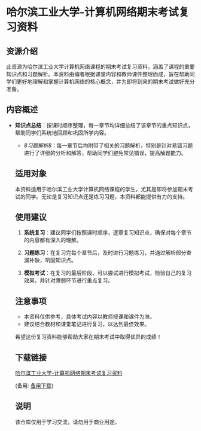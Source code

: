 # 哈尔滨工业大学-计算机网络期末考试复习资料

## 资源介绍

此资源为哈尔滨工业大学计算机网络课程的期末考试复习资料，涵盖了课程的重要知识点和习题解析。本资料由编者根据课堂内容和教师课件整理而成，旨在帮助同学们更好地理解和掌握计算机网络的核心概念，并为即将到来的期末考试做好充分准备。

## 内容概述

- **知识点总结**：按课时顺序整理，每一章节均详细总结了该章节的重点知识点，帮助同学们系统地回顾和巩固所学内容。

  - *8习题解析8*：每一章节后均附带了相关的习题解析，特别是针对易错习题进行了详细的分析和解答，帮助同学们避免常见错误，提高解题能力。

  ## 适用对象

  本资料适用于哈尔滨工业大学计算机网络课程的学生，尤其是即将参加期末考试的同学。无论是复习知识点还是练习习题，本资料都能提供有力的支持。

  ## 使用建议

  1. **系统复习**：建议同学们按照课时顺序，逐章复习知识点，确保对每个章节的内容都有深入的理解。

    2. **习题练习**：在复习完每个章节后，及时进行习题练习，并通过解析部分查漏补缺，巩固知识点。

    3. **模拟考试**：在复习的最后阶段，可以尝试进行模拟考试，检验自己的复习效果，并针对薄弱环节进行重点复习。

    ## 注意事项

    - 本资料仅供参考，具体考试内容以教师授课和课件为准。
    - 建议结合教材和课堂笔记进行复习，以达到最佳效果。

    希望这份复习资料能够帮助大家在期末考试中取得优异的成绩！

    ## 下载链接
    [哈尔滨工业大学-计算机网络期末考试复习资料](https://pan.quark.cn/s/804c248c291a) 

    (备用: [备用下载](https://pan.baidu.com/s/1fIQp2TyuX90sHNsADjxuzQ?pwd=1234))

    ## 说明

    该仓库仅用于学习交流，请勿用于商业用途。
